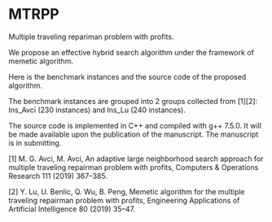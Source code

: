 # MTRPP

Multiple traveling repariman problem with profits.

We propose an effective hybrid search algorithm under the framework of memetic algorithm.

Here is the benchmark instances and the source code of the proposed algorithm.

The benchmark instances are grouped into 2 groups collected from [1][2]: Ins_Avci (230 instances) and Ins_Lu (240 instances).

The source code is implemented in C++ and compiled with g++ 7.5.0. It will be made available upon the publication of the manuscript.
The manuscript is in submitting. 

[1] M. G. Avci, M. Avci, An adaptive large neighborhood search approach for multiple traveling repairman problem with profits, Computers & Operations Research 111 (2019) 367–385.

[2] Y. Lu, U. Benlic, Q. Wu, B. Peng, Memetic algorithm for the multiple traveling repairman problem with profits, Engineering Applications of Artificial Intelligence 80 (2019) 35–47.
